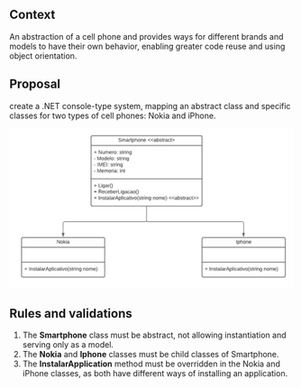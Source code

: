 ## Context
An abstraction of a cell phone and provides ways for different brands and models to have their own behavior, enabling greater code reuse and using object orientation.

## Proposal
create a .NET console-type system, mapping an abstract class and specific classes for two types of cell phones: Nokia and iPhone.

![Diagrama classes](Imagens/diagrama.png)

## Rules and validations
1. The **Smartphone** class must be abstract, not allowing instantiation and serving only as a model.
2. The **Nokia** and **Iphone** classes must be child classes of Smartphone.
3. The **InstalarApplication** method must be overridden in the Nokia and iPhone classes, as both have different ways of installing an application.

